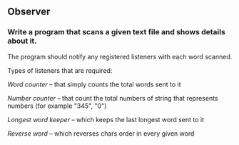## Observer

### Write a program that scans a given text file and shows details about it. 

The program should notify any registered listeners with each word scanned.

Types of listeners that are required:  

*Word counter* – that simply counts the total words sent to it

*Number counter* – that count the total numbers of string that represents numbers (for example "345", "0")

*Longest word keeper* – which keeps the last longest word sent to it

*Reverse word* – which reverses chars order in every given word

